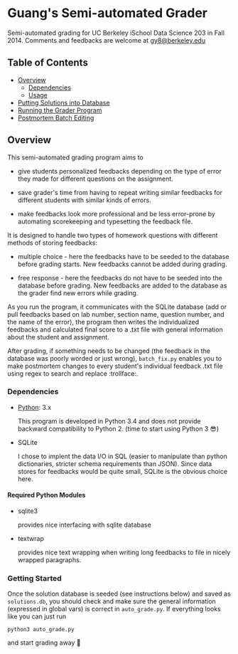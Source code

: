 Guang's Semi-automated Grader
====================

Semi-automated grading for UC Berkeley iSchool Data Science 203 in Fall 2014.
Comments and feedbacks are welcome at gy8@berkeley.edu

## Table of Contents
- [Overview](#overview)
  - [Dependencies](#dependencies)
  - [Usage](#usage)
- [Putting Solutions into Database](#putting-solutions-into-database)
- [Running the Grader Program](#modifying-assignment-metadata)
- [Postmortem Batch Editing](#postmortem-batch-editing)



## Overview
This semi-automated grading program aims to

- give students personalized feedbacks depending on the type of error they made for
  different questions on the assignment.

- save grader's time from having to repeat writing similar feedbacks for different students
  with similar kinds of errors.

- make feedbacks look more professional and be less error-prone by automating scorekeeping
  and typesetting the feedback file.


It is designed to handle two types
of homework questions with different methods of storing feedbacks:

- multiple choice - here the feedbacks have to be seeded to the database before grading starts.
  New feedbacks cannot be added during grading.

- free response - here the feedbacks do not have to be seeded into the database before
  grading. New feedbacks are added to the database as the grader find new errors while grading.

As you run the program, it communicates with the SQLite database (add or pull
feedbacks based on lab number, section name, question number, and the name of the error),
the program then writes the individualized feedbacks and calculated
final score to a .txt file with general information about the student and assignment.

After grading, if something needs to be changed (the feedback in the database was poorly
worded or just wrong), `batch_fix.py` enables you to make postmortem changes to every
student's individual feedback .txt file using regex to search and replace :trollface:.

### Dependencies
- [Python](https://www.python.org): 3.x

  This program is developed in Python 3.4 and does not provide backward compatibility to
  Python 2. (time to start using Python 3 :sunglasses:)

- SQLite

  I chose to implent the data I/O in SQL (easier to manipulate than python dictionaries,
  stricter schema requirements than JSON). Since data stores for feedbacks would be
  quite small, SQLite is the obvious choice here.

#### Required Python Modules
- sqlite3

  provides nice interfacing with sqlite database

- textwrap

  provides nice text wrapping when writing long feedbacks to file in nicely wrapped
  paragraphs.

### Getting Started

Once the solution database is seeded (see instructions below) and saved as `solutions.db`,
you should check and make sure the general information (expressed in global vars) is correct
in `auto_grade.py`. If everything looks like you can just run

```
python3 auto_grade.py
```

and start grading away :ghost:




